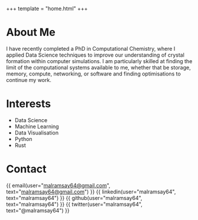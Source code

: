 +++
template = "home.html"
+++

# About Me

I have recently completed a PhD in Computational Chemistry, 
where I applied Data Science techniques 
to improve our understanding of crystal formation within computer simulations.
I am particularly skilled at finding the limit
of the computational systems available to me,
whether that be storage, memory, compute, networking, or software
and finding optimisations to continue my work.

# Interests

- Data Science
- Machine Learning
- Data Visualisation
- Python
- Rust

# Contact

{{ email(user="malramsay64@gmail.com", text="malramsay64@gmail.com") }}
{{ linkedin(user="malramsay64", text="malramsay64") }}
{{ github(user="malramsay64", text="malramsay64") }}
{{ twitter(user="malramsay64", text="@malramsay64") }}


